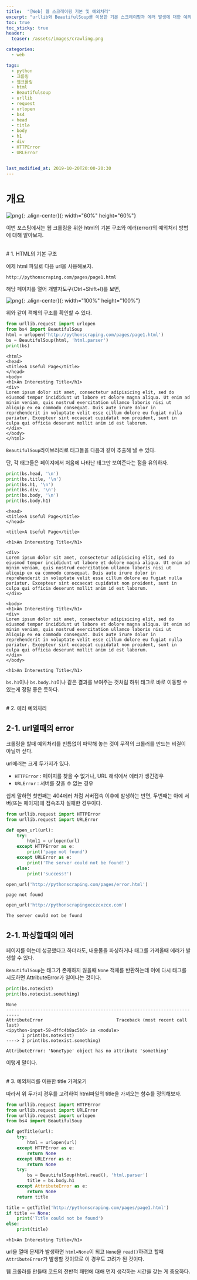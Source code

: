 ```yaml
---
title:  "[Web] 웹 스크레이핑 기본 및 예외처리"
excerpt: "urllib와 BeautifulSoup를 이용한 기본 스크레이핑과 에러 발생에 대한 예외처리"
toc: true
toc_sticky: true
header:
  teaser: /assets/images/crawling.png

categories:
  - web

tags:
  - python
  - 크롤링
  - 웹크롤링
  - html
  - Beautifulsoup
  - urllib
  - request
  - urlopen
  - bs4
  - head
  - title
  - body
  - h1
  - div
  - HTTPError
  - URLError


last_modified_at: 2019-10-20T20:00-20:30
---
```


# 개요  

![png](/assets/images/crawling.png){: .align-center}{: width="60%" height="60%"} 

이번 포스팅에서는 웹 크롤링을 위한 html의 기본 구조와 에러(error)의 예외처리 방법에 대해 알아보자.  


  
<br/>
# 1. HTML의 기본 구조  

예제 html 파일로 다음 url을 사용해보자.  

```
http://pythonscraping.com/pages/page1.html
```

해당 페이지를 열어 개발자도구(Ctrl+Shift+I)를 보면,  

![png](/assets/images/crawling/crawling_2/page1.png){: .align-center}{: width="100%" height="100%"}  

위와 같이 객체의 구조를 확인할 수 있다.  

```python
from urllib.request import urlopen
from bs4 import BeautifulSoup
html = urlopen('http://pythonscraping.com/pages/page1.html')
bs = BeautifulSoup(html, 'html.parser')
print(bs)
```

```
<html>
<head>
<title>A Useful Page</title>
</head>
<body>
<h1>An Interesting Title</h1>
<div>
Lorem ipsum dolor sit amet, consectetur adipisicing elit, sed do eiusmod tempor incididunt ut labore et dolore magna aliqua. Ut enim ad minim veniam, quis nostrud exercitation ullamco laboris nisi ut aliquip ex ea commodo consequat. Duis aute irure dolor in reprehenderit in voluptate velit esse cillum dolore eu fugiat nulla pariatur. Excepteur sint occaecat cupidatat non proident, sunt in culpa qui officia deserunt mollit anim id est laborum.
</div>
</body>
</html>
```

`BeautifulSoup`라이브러리로 태그들을 다음과 같이 추출해 낼 수 있다.  

단, 각 태그들은 페이지에서 처음에 나타난 태그만 보여준다는 점을 유의하자.  

```python
print(bs.head, '\n')
print(bs.title, '\n')
print(bs.h1, '\n')
print(bs.div, '\n')
print(bs.body, '\n')
print(bs.body.h1)
```

```
<head>
<title>A Useful Page</title>
</head> 

<title>A Useful Page</title> 

<h1>An Interesting Title</h1> 

<div>
Lorem ipsum dolor sit amet, consectetur adipisicing elit, sed do eiusmod tempor incididunt ut labore et dolore magna aliqua. Ut enim ad minim veniam, quis nostrud exercitation ullamco laboris nisi ut aliquip ex ea commodo consequat. Duis aute irure dolor in reprehenderit in voluptate velit esse cillum dolore eu fugiat nulla pariatur. Excepteur sint occaecat cupidatat non proident, sunt in culpa qui officia deserunt mollit anim id est laborum.
</div> 

<body>
<h1>An Interesting Title</h1>
<div>
Lorem ipsum dolor sit amet, consectetur adipisicing elit, sed do eiusmod tempor incididunt ut labore et dolore magna aliqua. Ut enim ad minim veniam, quis nostrud exercitation ullamco laboris nisi ut aliquip ex ea commodo consequat. Duis aute irure dolor in reprehenderit in voluptate velit esse cillum dolore eu fugiat nulla pariatur. Excepteur sint occaecat cupidatat non proident, sunt in culpa qui officia deserunt mollit anim id est laborum.
</div>
</body> 

<h1>An Interesting Title</h1>
```
`bs.h1`이나 `bs.body.h1`이나 같은 결과를 보여주는 것처럼 하위 태그로 바로 이동할 수 있는게 정말 좋은 듯하다.  

  
<br/>
# 2. 에러 예외처리  
  
## 2-1. url열때의 error  


크롤링을 할때 예외처리를 빈틈없이 파악해 놓는 것이 무적의 크롤러를 만드는 비결이 아닐까 싶다.  


url에러는 크게 두가지가 있다.  
- `HTTPError` : 페이지를 찾을 수 없거나, URL 해석에서 에러가 생긴경우  
- `URLError` : 서버를 찾을 수 없는 경우  

쉽게 말하면 첫번째는 404에러 처럼 서버접속 이후에 발생하는 반면, 두번째는 아에 서버(또는 페이지)에 접속조차 실패한 경우이다.  


```python
from urllib.request import HTTPError
from urllib.request import URLError

def open_url(url):
    try:
        html1 = urlopen(url)
    except HTTPError as e:
        print('page not found')
    except URLError as e:
        print('The server could not be found!')
    else:
        print('success!')
```

```python
open_url('http://pythonscraping.com/pages/error.html')
```
```
page not found
```

```python
open_url('http://pythonscrapingxcczcxzcx.com')
```
```
The server could not be found
```

  
## 2-1. 파싱할때의 에러  

페이지를 여는데 성공했다고 하더라도, 내용물을 파싱하거나 태그를 가져올때 에러가 발생할 수 있다.  

`BeautifulSoup`는 태그가 존재하지 않을때 `None` 객체를 반환하는데 이에 다시 태그를 시도하면 AttributeError가 일어나는 것이다.  


```python
print(bs.notexist)
print(bs.notexist.something)
```

```
None
---------------------------------------------------------------------------
AttributeError                            Traceback (most recent call last)
<ipython-input-58-dffc4b8ac5b6> in <module>
      1 print(bs.notexist)
----> 2 print(bs.notexist.something)

AttributeError: 'NoneType' object has no attribute 'something'
```

이렇게 말이다.  

  
<br/>
# 3. 예외처리를 이용한 title 가져오기  

따라서 위 두가지 경우를 고려하여 html파일의 title을 가져오는 함수를 정의해보자.  

```python
from urllib.request import HTTPError
from urllib.request import URLError
from urllib.request import urlopen
from bs4 import BeautifulSoup

def getTitle(url):
    try:
        html = urlopen(url)
    except HTTPError as e:
        return None
    except URLError as e:
        return None
    try:
        bs = BeautifulSoup(html.read(), 'html.parser')
        title = bs.body.h1
    except AttributeError as e:
        return None
    return title

title = getTitle('http://pythonscraping.com/pages/page1.html')
if title == None:
    print('Title could not be found')
else:
    print(title)
```

```
<h1>An Interesting Title</h1>
```

url을 열때 문제가 발생하면 `html=None`이 되고 `None`을 `read()`하려고 할때 `AttributeError`가 발생할 것이므로 이 경우도 고려가 된 것이다.  


웹 크롤러를 만들때 코드의 전반적 패턴에 대해 먼저 생각하는 시간을 갖는 게 중요하다.  


